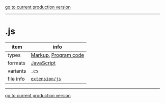 [go to current production version]({{preferredFormats}})

---



# .js

item | info
--- | ---
types | [Markup](../dataTypes/markup.md), [Program code](../dataTypes/programCode.md)
formats | [JavaScript](../fileFormats/javascript.md)
variants | [`.es`](../extensions/es.md)
file info | [`extension/js`]({{fileinfo}}/js)




---

[go to current production version]({{preferredFormats}})
